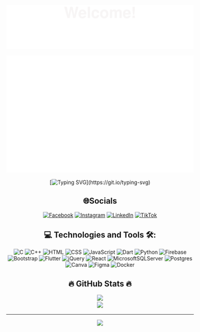 ![](svg/welcome.svg)
<!--   my-header-img -->
<a href="#" target="_blank">
  <img src="svg/XuanHuyVu.svg" width="2000" alt="XuanHuyVu" />
</a>

<span align="center">

[![Typing SVG](https://readme-typing-svg.demolab.com?font=Fira+Code&weight=200&duration=4500&pause=1000&color=47A9FF&center=true&vCenter=true&multiline=true&width=500&height=100&lines=I+am+software+developer+in+Vietnam.;My+specialty+is+Back-end.;I+have+a+dream+to+become+a+DevOps+engineer.)](https://git.io/typing-svg)

</span>

<h2 align="center">🌐Socials</h2>

<span align="center">
  
[![Facebook](https://img.shields.io/badge/Facebook-%231877F2.svg?logo=Facebook&logoColor=white)](https://facebook.com/https://www.facebook.com/vuxuanhuy004/) [![Instagram](https://img.shields.io/badge/Instagram-%23E4405F.svg?logo=Instagram&logoColor=white)](https://instagram.com/https://www.instagram.com/_hhxuy_04/?next=%2F) [![LinkedIn](https://img.shields.io/badge/LinkedIn-%230077B5.svg?logo=linkedin&logoColor=white)](https://linkedin.com/in/https://www.linkedin.com/in/xuanhuyvu/) [![TikTok](https://img.shields.io/badge/TikTok-%23000000.svg?logo=TikTok&logoColor=white)](https://tiktok.com/@huyvx04)

</span>

<h2 align="center"> 💻 Technologies and Tools 🛠: </h2>

<span align="center">

![C](https://img.shields.io/badge/c-%2300599C.svg?style=flat&logo=c&logoColor=white) ![C++](https://img.shields.io/badge/c++-%2300599C.svg?style=flat&logo=c%2B%2B&logoColor=white) ![HTML](https://img.shields.io/badge/html5-%23E34F26.svg?style=flat&logo=html5&logoColor=white) ![CSS](https://img.shields.io/badge/css3-%231572B6.svg?style=flat&logo=css3&logoColor=white) ![JavaScript](https://img.shields.io/badge/javascript-%23323330.svg?style=flat&logo=javascript&logoColor=%23F7DF1E) ![Dart](https://img.shields.io/badge/dart-%230175C2.svg?style=flat&logo=dart&logoColor=white) ![Python](https://img.shields.io/badge/python-3670A0?style=flat&logo=python&logoColor=ffdd54) ![Firebase](https://img.shields.io/badge/firebase-%23039BE5.svg?style=flat&logo=firebase) ![Bootstrap](https://img.shields.io/badge/bootstrap-%23563D7C.svg?style=flat&logo=bootstrap&logoColor=white) ![Flutter](https://img.shields.io/badge/Flutter-%2302569B.svg?style=flat&logo=Flutter&logoColor=white) ![jQuery](https://img.shields.io/badge/jquery-%230769AD.svg?style=flat&logo=jquery&logoColor=white) ![React](https://img.shields.io/badge/react-%2320232a.svg?style=flat&logo=react&logoColor=%2361DAFB) ![MicrosoftSQLServer](https://img.shields.io/badge/Microsoft%20SQL%20Sever-CC2927?style=flat&logo=microsoft%20sql%20server&logoColor=white) ![Postgres](https://img.shields.io/badge/postgres-%23316192.svg?style=flat&logo=postgresql&logoColor=white) ![Canva](https://img.shields.io/badge/Canva-%2300C4CC.svg?style=flat&logo=Canva&logoColor=white) 	![Figma](https://img.shields.io/badge/figma-%23F24E1E.svg?style=flat&logo=figma&logoColor=white) ![Docker](https://img.shields.io/badge/docker-%230db7ed.svg?style=flat&logo=docker&logoColor=white)

</span>

<h2 align="center">🔥 GitHub Stats 🔥</h2>

<span align="center">

![](https://github-stats-alpha.vercel.app/api?username=XuanHuyVu&cc=000&tc=fff&ic=fff&bc=000)
<br/>
![](https://github-readme-stats.vercel.app/api/top-langs/?username=XuanHuyVu&theme=city_light&hide_border=true&include_all_commits=false&count_private=false&layout=compact)

</span>

---

<span align="center">

[![](https://visitcount.itsvg.in/api?id=XuanHuyVu&label=Profile%20Views&color=1&icon=8&pretty=true)](https://visitcount.itsvg.in)

</span>
